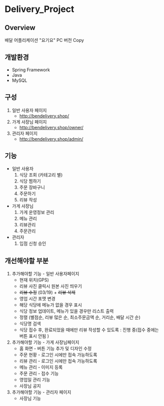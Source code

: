 # Delivery_Project

## Overview

배달 어플리케이션 "요기요" PC 버전 Copy

## 개발환경

* Spring Framework
* Java
* MySQL

## 구성
1. 일반 사용자 페이지
   - <http://bendelivery.shop/>
2. 가게 사장님 페이지
   - <http://bendelivery.shop/owner/>
3. 관리자 페이지
   - <http://bendelivery.shop/admin/>

## 기능

* 일반 사용자
  1. 식당 조회 (카테고리 별)
  2. 식당 찜하기
  3. 주문 장바구니
  4. 주문하기
  5. 리뷰 작성
* 가게 사장님
  1. 가게 운영정보 관리
  2. 메뉴 관리
  3. 리뷰관리
  4. 주문관리
* 관리자
  1. 입점 신청 승인

## 개선해야할 부분 

1. 추가해야할 기능 - 일반 사용자페이지
   - 현재 위치(GPS) 
   - 리뷰 사진 클릭시 원본 사진 띄우기
   - ~~리뷰 수정~~ (03/19) + ~~리뷰 삭제~~
   - 영업 시간 포맷 변경
   - 해당 식당에 메뉴가 없을 경우 표시 
   - 식당 정보 업데이트, 메뉴가 있을 경우만 리스트 출력
   - 정렬 (별점순, 리뷰 많은 순, 최소주문금액 순, 거리순, 배달 시간 순)
   - 식당명 검색 
   - 식당 접수 후, 완료되었을 때에만 리뷰 작성할 수 있도록 : 진행 중(접수 중에는 버튼 표시 안됨 )
2. 추가해야할 기능 - 가게 사장님페이지
   - 홈 화면 - 버튼 기능 추가 및 디자인 수정
   - 주문 현황 - 로그인 시에만 접속 가능하도록
   - 리뷰 관리 - 로그인 시에만 접속 가능하도록 
   - 메뉴 관리 - 이미지 등록
   - 주문 관리 - 접수 기능 
   - 영업일 관리 기능 
   - 사장님 공지
3. 추가해야할 기능 - 관리자 페이지
   * 사장님 기능